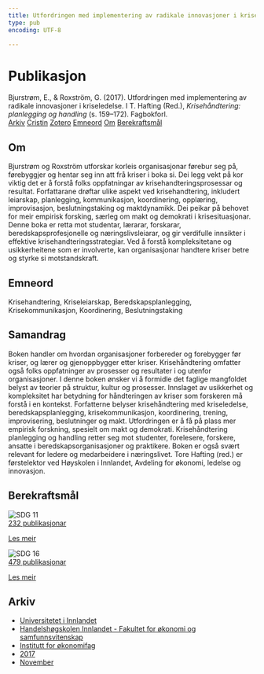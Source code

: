```yaml
---
title: Utfordringen med implementering av radikale innovasjoner i kriseledelse
type: pub
encoding: UTF-8

---
```

<h1>Publikasjon</h1>
<article id="csl-bib-container-JU7IR568" class="csl-bib-container">
  <div class="csl-bib-body"> <div class="csl-entry">Bjurstrøm, E., &#38; Roxström, G. (2017). Utfordringen med implementering av radikale innovasjoner i kriseledelse. I T. Hafting (Red.), <i>Krisehåndtering: planlegging og handling</i> (s. 159–172). Fagbokforl.</div> </div>
  <div class="csl-bib-buttons">
    <a href="#taxonomy-article-JU7IR568" alt="archive" class="csl-bib-button">Arkiv</a>
    <a href="https://app.cristin.no/results/show.jsf?id=1514284" alt="Cristin" class="csl-bib-button">Cristin</a>
    <a href="http://zotero.org/groups/5881554/items/JU7IR568" alt="Zotero" class="csl-bib-button">Zotero</a>
    <a href="#keywords-article-JU7IR568" alt="keywords" class="csl-bib-button">Emneord</a>
    <a href="#about-article-JU7IR568" alt="about_pub" class="csl-bib-button">Om</a>
    <a href="#sdg-article-JU7IR568" alt="sdg" class="csl-bib-button">Berekraftsmål</a>
  </div>
  <div id="csl-bib-meta-container-JU7IR568"></div>
</article>
<div id="csl-bib-meta-JU7IR568" class="csl-bib-meta">
  <article id="about-article-JU7IR568" class="about_pub-article">
    <h1>Om</h1>
    Bjurstrøm og Roxström utforskar korleis organisasjonar førebur seg på, førebyggjer og hentar seg inn att frå kriser i boka si. Dei legg vekt på kor viktig det er å forstå folks oppfatningar av krisehandteringsprosessar og resultat. Forfattarane drøftar ulike aspekt ved krisehandtering, inkludert leiarskap, planlegging, kommunikasjon, koordinering, opplæring, improvisasjon, beslutningstaking og maktdynamikk. Dei peikar på behovet for meir empirisk forsking, særleg om makt og demokrati i krisesituasjonar. Denne boka er retta mot studentar, lærarar, forskarar, beredskapsprofesjonelle og næringslivsleiarar, og gir verdifulle innsikter i effektive krisehandteringsstrategiar. Ved å forstå kompleksitetane og usikkerheitene som er involverte, kan organisasjonar handtere kriser betre og styrke si motstandskraft.
  </article>
  <article id="keywords-article-JU7IR568" class="keywords-article">
    <h1>Emneord</h1>
    Krisehandtering, Kriseleiarskap, Beredskapsplanlegging, Krisekommunikasjon, Koordinering, Beslutningstaking
  </article>
  <article id="abstract-article-JU7IR568" class="abstract-article">
    <h1>Samandrag</h1>
    Boken handler om hvordan organisasjoner forbereder og forebygger før kriser, og lærer og gjenoppbygger etter kriser. Krisehåndtering omfatter også folks oppfatninger av prosesser og resultater i og utenfor organisasjoner. I denne boken ønsker vi å formidle det faglige mangfoldet belyst av teorier på struktur, kultur og prosesser. Innslaget av usikkerhet og kompleksitet har betydning for håndteringen av kriser som forskeren må forstå i en kontekst. Forfatterne belyser krisehåndtering med kriseledelse, beredskapsplanlegging, krisekommunikasjon, koordinering, trening, improvisering, beslutninger og makt. Utfordringen er å få på plass mer empirisk forskning, spesielt om makt og demokrati. Krisehåndtering planlegging og handling retter seg mot studenter, forelesere, forskere, ansatte i beredskapsorganisasjoner og praktikere. Boken er også svært relevant for ledere og medarbeidere i næringslivet. Tore Hafting (red.) er førstelektor ved Høyskolen i Innlandet, Avdeling for økonomi, ledelse og innovasjon.
  </article>
  <article id="sdg-article-JU7IR568" class="sdg-article">
    <h1>Berekraftsmål</h1>
    <div class="sdg-container"><div id="sdg11" class="sdg">
        <img src="{{< params subfolder >}}images/sdg/sdg11_nn.png" class="image" alt="SDG 11">
        <div class="sdg-overlay">
          <a href="/nn/archive/?key=?sdg=11#archive" class="sdg-publication-count"><span>232</span> publikasjonar</a>
          <p><a href="https://fn.no/om-fn/fns-baerekraftsmaal/baerekraftige-byer-og-lokalsamfunn?lang=nno-NO" class="sdg-read-more">Les meir</a></p>
        </div>
      </div> <div id="sdg16" class="sdg">
        <img src="{{< params subfolder >}}images/sdg/sdg16_nn.png" class="image" alt="SDG 16">
        <div class="sdg-overlay">
          <a href="/nn/archive/?key=?sdg=16#archive" class="sdg-publication-count"><span>479</span> publikasjonar</a>
          <p><a href="https://fn.no/om-fn/fns-baerekraftsmaal/fred-rettferdighet-og-velfungerende-institusjoner?lang=nno-NO" class="sdg-read-more">Les meir</a></p>
        </div>
      </div></div>
  </article>
  <article id="taxonomy-article-JU7IR568" class="taxonomy-article">
    <h1>Arkiv</h1>
    <ul>
      <li>
        <a href="/nn/archive/?key=3DCRN523">Universitetet i Innlandet</a>
      </li>
      <li>
        <a href="/nn/archive/?key=DU8Q9LN9">Handelshøgskolen Innlandet - Fakultet for økonomi og samfunnsvitenskap</a>
      </li>
      <li>
        <a href="/nn/archive/?key=3IQA89I8">Institutt for økonomifag</a>
      </li>
      <li>
        <a href="/nn/archive/?key=XK3XPH22">2017</a>
      </li>
      <li>
        <a href="/nn/archive/?key=65AQW324">November</a>
      </li>
    </ul>
  </article>
</div>
